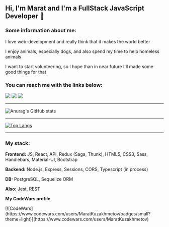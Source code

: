 <h2>Hi, I'm Marat and I'm a FullStack JavaScript Developer 👋</h2>

<h3>Some information about me:</h3>
<p>
I love web-development and really think that it makes the world better
</p>
<p>
I enjoy animals, especially dogs, and also spend my time to help homeless animals
</p>
<p>
I want to start volunteering, so I hope than in near future I'll made some good things for that
</p>

<h3>You can reach me with the links below:</h3>
<p>
<a href="https://www.linkedin.com/in/marat-kuzakhmetov/"><img src="https://img.shields.io/badge/LinkedIn-0077B5?style=for-the-badge&logo=linkedin&logoColor=white" /></a>
<a href="mailto:kuzakhmetovmarat@gmail.com"><img src="https://img.shields.io/badge/Gmail-white?style=for-the-badge&logo=gmail&logoColor=Grey" /></a>
<a href="https://t.me/Marat_Kuzakhmetov"><img src="https://img.shields.io/badge/Telegram-2CA5E0?style=for-the-badge&logo=telegram&logoColor=white" /></a>
</p>

<hr>

![Anurag's GitHub stats](https://github-readme-stats.vercel.app/api?username=MaratKuzakhmetov&show_icons=true&theme=radical)

<hr>

[![Top Langs](https://github-readme-stats.vercel.app/api/top-langs/?username=MaratKuzakhmetov&layout=compact&theme=radical)](https://github.com/anuraghazra/github-readme-stats)

<hr>

<h3>My stack:</h3>
<p><strong>Frontend:</strong> JS, React, API, Redux (Saga, Thunk), HTML5, CSS3, Sass, Handlebars, Material-UI, Bootstrap</p>
<p><strong>Backend:</strong> Node.js, Express, Sessions, CORS, Typescript (in process)</p>
<p><strong>DB:</strong> PostgreSQL, Sequelize ORM</p>
<p><strong>Also:</strong> Jest, REST</p>

<p><strong>My CodeWars profile</strong></p> 
[![CodeWars](https://www.codewars.com/users/MaratKuzakhmetov/badges/small?theme=light)](https://www.codewars.com/users/MaratKuzakhmetov)

<div align="center"> 
<img src="https://komarev.com/ghpvc/?username=mariazobnina&style=flat-square&color=blue" alt=""/>
</div>
